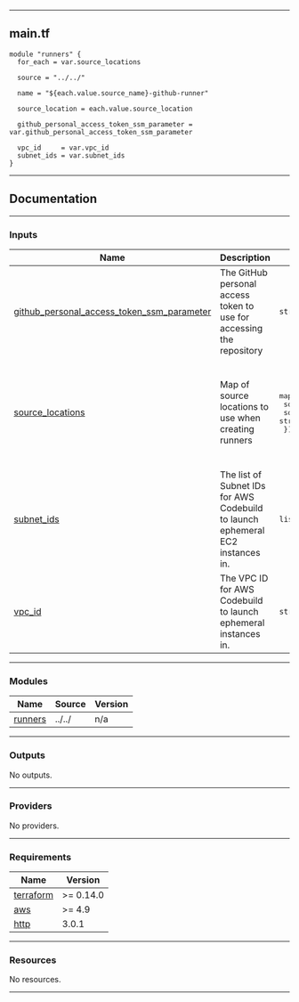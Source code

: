 <!-- BEGIN_TF_DOCS -->
----
## main.tf
```hcl
module "runners" {
  for_each = var.source_locations

  source = "../../"

  name = "${each.value.source_name}-github-runner"

  source_location = each.value.source_location

  github_personal_access_token_ssm_parameter = var.github_personal_access_token_ssm_parameter

  vpc_id     = var.vpc_id
  subnet_ids = var.subnet_ids
}
```
----

## Documentation

----
### Inputs

| Name | Description | Type | Default | Required |
|------|-------------|------|---------|:--------:|
| <a name="input_github_personal_access_token_ssm_parameter"></a> [github\_personal\_access\_token\_ssm\_parameter](#input\_github\_personal\_access\_token\_ssm\_parameter) | The GitHub personal access token to use for accessing the repository | `string` | n/a | yes |
| <a name="input_source_locations"></a> [source\_locations](#input\_source\_locations) | Map of source locations to use when creating runners | <pre>map(object({<br>    source_location = string<br>    source_name     = string<br>  }))</pre> | <pre>{<br>  "example-1": {<br>    "source_location": "https://github.com/my-org/example-1.git",<br>    "source_name": "example-1"<br>  },<br>  "example-2": {<br>    "source_location": "https://github.com/my-org/example-2.git",<br>    "source_name": "example-2"<br>  }<br>}</pre> | no |
| <a name="input_subnet_ids"></a> [subnet\_ids](#input\_subnet\_ids) | The list of Subnet IDs for AWS Codebuild to launch ephemeral EC2 instances in. | `list(string)` | n/a | yes |
| <a name="input_vpc_id"></a> [vpc\_id](#input\_vpc\_id) | The VPC ID for AWS Codebuild to launch ephemeral instances in. | `string` | n/a | yes |

----
### Modules

| Name | Source | Version |
|------|--------|---------|
| <a name="module_runners"></a> [runners](#module\_runners) | ../../ | n/a |

----
### Outputs

No outputs.

----
### Providers

No providers.

----
### Requirements

| Name | Version |
|------|---------|
| <a name="requirement_terraform"></a> [terraform](#requirement\_terraform) | >= 0.14.0 |
| <a name="requirement_aws"></a> [aws](#requirement\_aws) | >= 4.9 |
| <a name="requirement_http"></a> [http](#requirement\_http) | 3.0.1 |

----
### Resources

No resources.

----
<!-- END_TF_DOCS -->
